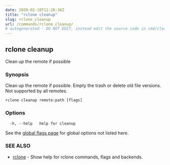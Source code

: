 ```yaml
---
date: 2020-02-10T12:28:36Z
title: "rclone cleanup"
slug: rclone_cleanup
url: /commands/rclone_cleanup/
# autogenerated - DO NOT EDIT, instead edit the source code in cmd/cleanup/ and as part of making a release run "make commanddocs"
---
```

## rclone cleanup

Clean up the remote if possible

### Synopsis


Clean up the remote if possible.  Empty the trash or delete old file
versions. Not supported by all remotes.


```
rclone cleanup remote:path [flags]
```

### Options

```
  -h, --help   help for cleanup
```

See the [global flags page](/flags/) for global options not listed here.

### SEE ALSO

* [rclone](/commands/rclone/)	 - Show help for rclone commands, flags and backends.

